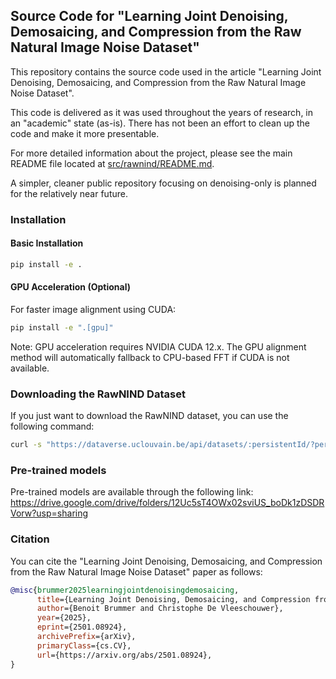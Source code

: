 ## Source Code for "Learning Joint Denoising, Demosaicing, and Compression from the Raw Natural Image Noise Dataset"

This repository contains the source code used in the article "Learning Joint Denoising, Demosaicing, and Compression from the Raw Natural Image Noise Dataset".

This code is delivered as it was used throughout the years of research, in an "academic" state (as-is). There has not been an effort to clean up the code and make it more presentable.

For more detailed information about the project, please see the main README file located at [src/rawnind/README.md](src/rawnind/README.md).

A simpler, cleaner public repository focusing on denoising-only is planned for the relatively near future.

### Installation

#### Basic Installation
```bash
pip install -e .
```

#### GPU Acceleration (Optional)
For faster image alignment using CUDA:
```bash
pip install -e ".[gpu]"
```

Note: GPU acceleration requires NVIDIA CUDA 12.x. The GPU alignment method will automatically fallback to CPU-based FFT if CUDA is not available.

### Downloading the RawNIND Dataset

If you just want to download the RawNIND dataset, you can use the following command:

```bash
curl -s "https://dataverse.uclouvain.be/api/datasets/:persistentId/?persistentId=doi:10.14428/DVN/DEQCIM" | jq -r '.data.latestVersion.files[] | "wget -c -O \"\(.dataFile.filename)\" https://dataverse.uclouvain.be/api/access/datafile/\(.dataFile.id)"' | bash
```

### Pre-trained models

Pre-trained models are available through the following link: https://drive.google.com/drive/folders/12Uc5sT4OWx02sviUS_boDk1zDSDRVorw?usp=sharing

### Citation

You can cite the "Learning Joint Denoising, Demosaicing, and Compression from the Raw Natural Image Noise Dataset" paper as follows:

```bibtex
@misc{brummer2025learningjointdenoisingdemosaicing,
	  title={Learning Joint Denoising, Demosaicing, and Compression from the Raw Natural Image Noise Dataset},
	  author={Benoit Brummer and Christophe De Vleeschouwer},
	  year={2025},
	  eprint={2501.08924},
	  archivePrefix={arXiv},
	  primaryClass={cs.CV},
	  url={https://arxiv.org/abs/2501.08924},
}
```
